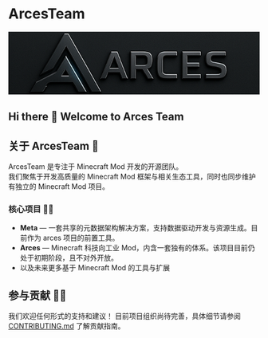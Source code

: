 # ArcesTeam

![ArcesTeam Logo](../assets/ArcesTeam_Logo.png)

## Hi there 👋 Welcome to Arces Team

## 关于 ArcesTeam 🌈

ArcesTeam 是专注于 Minecraft Mod 开发的开源团队。  
我们聚焦于开发高质量的 Minecraft Mod 框架与相关生态工具，同时也同步维护有独立的 Minecraft Mod 项目。

### 核心项目 👩‍💻

- **Meta** — 一套共享的元数据架构解决方案，支持数据驱动开发与资源生成。目前作为 arces 项目的前置工具。
- **Arces** — Minecraft 科技向工业 Mod，内含一套独有的体系。该项目目前仍处于初期阶段，且不对外开放。
- 以及未来更多基于 Minecraft Mod 的工具与扩展

## 参与贡献 🙋‍♀️

我们欢迎任何形式的支持和建议！
目前项目组织尚待完善，具体细节请参阅 [CONTRIBUTING.md](../CONTERIBUTING.md) 了解贡献指南。
